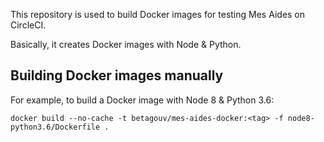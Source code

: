This repository is used to build Docker images for testing Mes Aides on CircleCI.

Basically, it creates Docker images with Node & Python.

Building Docker images manually
-------------------------------

For example, to build a Docker image with Node 8 & Python 3.6:

```
docker build --no-cache -t betagouv/mes-aides-docker:<tag> -f node8-python3.6/Dockerfile .
```
